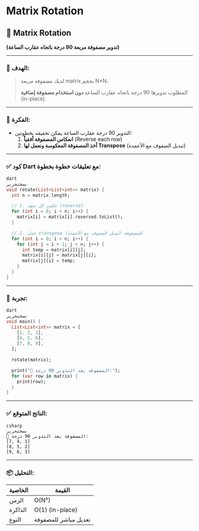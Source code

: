 # Matrix Rotation

## 🔄 Matrix Rotation

**(تدوير مصفوفة مربعة 90 درجة باتجاه عقارب الساعة)**

---

### 🎯 الهدف:

> لديك مصفوفة مربعة matrix بحجم N×N،
> 
> 
> المطلوب تدويرها 90 درجة باتجاه عقارب الساعة **دون استخدام مصفوفة إضافية** (in-place).
> 

---

### 🧠 الفكرة:

- التدوير 90 درجة عقارب الساعة يمكن تحقيقه بخطوتين:
    1. **انعكاس المصفوفة أفقياً** (Reverse each row)
    2. **أخذ المصفوفة المعكوسة ونعمل لها Transpose** (تبديل الصفوف مع الأعمدة)

---

### ✅ كود Dart مع تعليقات خطوة بخطوة:

```dart
dart
نسختحرير
void rotate(List<List<int>> matrix) {
  int n = matrix.length;

  // 1. عكس كل صف (reverse)
  for (int i = 0; i < n; i++) {
    matrix[i] = matrix[i].reversed.toList();
  }

  // 2. عمل transpose للمصفوفة (تبديل الصفوف مع الأعمدة)
  for (int i = 0; i < n; i++) {
    for (int j = i + 1; j < n; j++) {
      int temp = matrix[i][j];
      matrix[i][j] = matrix[j][i];
      matrix[j][i] = temp;
    }
  }
}

```

---

### 🧪 تجربة:

```dart
dart
نسختحرير
void main() {
  List<List<int>> matrix = [
    [1, 2, 3],
    [4, 5, 6],
    [7, 8, 9],
  ];

  rotate(matrix);

  print("🔄 المصفوفة بعد التدوير 90 درجة:");
  for (var row in matrix) {
    print(row);
  }
}

```

---

### ✅ الناتج المتوقع:

```
csharp
نسختحرير
🔄 المصفوفة بعد التدوير 90 درجة:
[7, 4, 1]
[8, 5, 2]
[9, 6, 3]

```

---

### 📦 التحليل:

| الخاصية | القيمة |
| --- | --- |
| الزمن | O(N²) |
| الذاكرة | O(1) (in-place) |
| النوع | تعديل مباشر للمصفوفة |